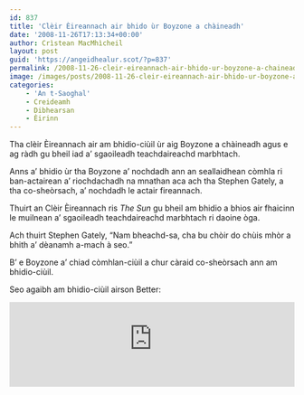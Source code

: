 ```yaml
---
id: 837
title: 'Clèir Èireannach air bhido ùr Boyzone a chàineadh'
date: '2008-11-26T17:13:34+00:00'
author: Crìstean MacMhìcheil
layout: post
guid: 'https://angeidhealur.scot/?p=837'
permalink: /2008-11-26-cleir-eireannach-air-bhido-ur-boyzone-a-chaineadh/
image: /images/posts/2008-11-26-cleir-eireannach-air-bhido-ur-boyzone-a-chaineadh-scaled.webp
categories:
    - 'An t-Saoghal'
    - Creideamh
    - Dibhearsan
    - Èirinn
---
```


Tha clèir Èireannach air am bhidio-ciùil ùr aig Boyzone a chàineadh agus e ag ràdh gu bheil iad a’ sgaoileadh teachdaireachd marbhtach.

Anns a’ bhidio ùr tha Boyzone a’ nochdadh ann an seallaidhean còmhla ri ban-actairean a’ riochdachadh na mnathan aca ach tha Stephen Gately, a tha co-sheòrsach, a’ nochdadh le actair fireannach.

Thuirt an Clèir Èireannach ris *The Sun* gu bheil am bhidio a bhios air fhaicinn le muilnean a’ sgaoileadh teachdaireachd marbhtach ri daoine òga.

Ach thuirt Stephen Gately, “Nam bheachd-sa, cha bu chòir do chùis mhòr a bhith a’ dèanamh a-mach à seo.”

B’ e Boyzone a’ chiad còmhlan-ciùil a chur càraid co-sheòrsach ann am bhidio-ciùil.

Seo agaibh am bhidio-ciùil airson Better:

<div class="youtube-wrapper"><iframe allow="accelerometer; autoplay; clipboard-write; encrypted-media; gyroscope; picture-in-picture" allowfullscreen="" frameborder="0" src="https://www.youtube-nocookie.com/embed/NBpvEqDPc4s" title="YouTube video player" width="100%"></iframe></div>
